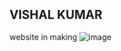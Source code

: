 ## VISHAL KUMAR
website in making
![image](https://qph.ec.quoracdn.net/main-qimg-79d77e3edbad4e35785402b59ce42b91-c)
